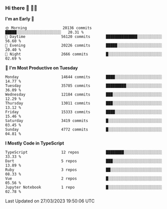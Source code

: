 ### Hi there 👋 🧑‍💻



<!--START_SECTION:waka-->
**I'm an Early 🐤** 

```text
🌞 Morning                20136 commits       █████░░░░░░░░░░░░░░░░░░░░   20.31 % 
🌆 Daytime                56120 commits       ██████████████░░░░░░░░░░░   56.60 % 
🌃 Evening                20226 commits       █████░░░░░░░░░░░░░░░░░░░░   20.40 % 
🌙 Night                  2666 commits        █░░░░░░░░░░░░░░░░░░░░░░░░   02.69 % 
```
📅 **I'm Most Productive on Tuesday** 

```text
Monday                   14644 commits       ████░░░░░░░░░░░░░░░░░░░░░   14.77 % 
Tuesday                  35785 commits       █████████░░░░░░░░░░░░░░░░   36.09 % 
Wednesday                12184 commits       ███░░░░░░░░░░░░░░░░░░░░░░   12.29 % 
Thursday                 13011 commits       ███░░░░░░░░░░░░░░░░░░░░░░   13.12 % 
Friday                   15333 commits       ████░░░░░░░░░░░░░░░░░░░░░   15.46 % 
Saturday                 3419 commits        █░░░░░░░░░░░░░░░░░░░░░░░░   03.45 % 
Sunday                   4772 commits        █░░░░░░░░░░░░░░░░░░░░░░░░   04.81 % 
```


**I Mostly Code in TypeScript** 

```text
TypeScript               12 repos            ████████░░░░░░░░░░░░░░░░░   33.33 % 
Dart                     5 repos             ███░░░░░░░░░░░░░░░░░░░░░░   13.89 % 
Ruby                     3 repos             ██░░░░░░░░░░░░░░░░░░░░░░░   08.33 % 
Vue                      2 repos             █░░░░░░░░░░░░░░░░░░░░░░░░   05.56 % 
Jupyter Notebook         1 repo              █░░░░░░░░░░░░░░░░░░░░░░░░   02.78 % 
```




 Last Updated on 27/03/2023 19:50:06 UTC
<!--END_SECTION:waka-->


